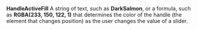 **HandleActiveFill** A string of text, such as **DarkSalmon**, or a formula, such as **RGBA(233, 150, 122, 1)** that determines the color of the handle (the element that changes position) as the user changes the value of a slider.
